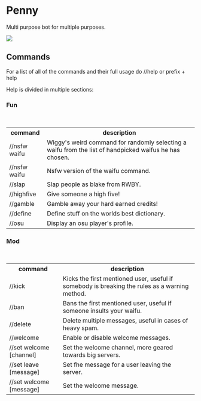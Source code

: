 <h1> Penny </h1>
<p style"font-size:50px;">Multi purpose bot for multiple purposes.</p>
<img src = "https://cdn.discordapp.com/avatars/309531399789215744/bdc58b742039dde0323b69ecf93afb4a?size=2048">
<h2>Commands</h1>
<p style"font-size:50px;">For a list of all of the commands and their full usage do //help or prefix + help</p>
<p style"font-size:50px;">Help is divided in multiple sections:</p>
<h3>Fun</h3>

<table>
  <tr>
    <th>command</th>
    <th>description</th>
  </tr>
  <tr>
    <td>//nsfw waifu</td>
    <td>Wiggy's weird command for randomly selecting a waifu from the list of handpicked waifus he has chosen.</td>
  </tr>
  <tr>
    <td>//nsfw waifu</td>
    <td>Nsfw version of the waifu command.</td>
  </tr>
  <tr>
    <td>//slap</td>
    <td>Slap people as blake from RWBY.</td>
  </tr>
  <tr>
    <td>//highfive</td>
    <td>Give someone a high five!</td>
  </tr>
  <tr>
    <td>//gamble</td>
    <td>Gamble away your hard earned credits!</td>
  </tr>
  <tr>
    <td>//define</td>
    <td>Define stuff on the worlds best dictionary.</td>
  </tr>
  <tr>
    <td>//osu</td>
    <td>Display an osu player's profile.</td>
  </tr>
</table>

<h3>Mod</h3>

<table>
  <tr>
    <th>command</th>
    <th>description</th>
  </tr>
  <tr>
    <td>//kick</td>
    <td>Kicks the first mentioned user, useful if somebody is breaking the rules as a warning method.</td>
  </tr>
  <tr>
    <td>//ban</td>
    <td>Bans the first mentioned user, useful if someone insults your waifu.</td>
  </tr>
  <tr>
    <td>//delete</td>
    <td>Delete multiple messages, useful in cases of heavy spam.</td>
  </tr>
  <tr>
    <td>//welcome</td>
    <td>Enable or disable welcome messages.</td>
  </tr>
  <tr>
    <td>//set welcome [channel] </td>
    <td>Set the welcome channel, more geared towards big servers.</td>
  </tr>
  <tr>
    <td>//set leave [message] </td>
    <td>Set fhe message for a user leaving the server.</td>
  </tr>
  <tr>
    <td>//set welcome [message]</td>
    <td>Set the welcome message.</td>
  </tr>
</table>
